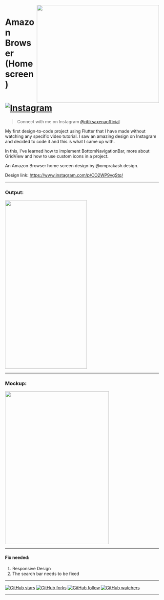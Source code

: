 <img src="https://user-images.githubusercontent.com/62079355/121962033-cdaddc80-cd85-11eb-97b4-bbce488ecd67.PNG" align="right" style: height=320 width=400/>


# Amazon Browser (Home screen) [![Instagram](https://img.shields.io/twitter/url?label=%40ritiksaxenaofficial&logo=Instagram&style=social&url=https%3A%2F%2Fwww.instagram.com%2Fritiksaxenaofficial%2F)](https://www.instagram.com/ritiksaxenaofficial/)
> Connect with me on Instagram <a href='https://www.instagram.com/ritiksaxenaofficial/'>@ritiksaxenaofficial</a>


My first design-to-code project using Flutter that I have made without watching any specific video tutorial. I saw an amazing design on Instagram and decided to code it and this is what I came up with.

In this, I've learned how to implement BottomNavigationBar, more about GridView and how to use custom icons in a project.

An Amazon Browser home screen design by @omprakash.design.

Design link: https://www.instagram.com/p/CO2WP9vgStq/


***

### Output:
<img src="https://user-images.githubusercontent.com/62079355/121961715-655efb00-cd85-11eb-82c1-bc70217ab9de.png" style: height='551' width='268'>

***

### Mockup:
<img src="https://user-images.githubusercontent.com/62079355/121968220-8b899880-cd8f-11eb-9cf4-0271a4fcae26.png" style: height=500 width=340/>

***

#### Fix needed: 
1. Responsive Design
2. The search bar needs to be fixed

***

[![GitHub stars](https://img.shields.io/twitter/url?label=Star%20Repo&logo=Github&style=social&url=https%3A%2F%2Fgithub.com%2FRitik-Saxena%2FDesign_to_Code-Flutter%2Fedit%2FAmazon-Browser-UI%2F)](https://github.com/Ritik-Saxena/Design_to_Code-Flutter/tree/Flutter/Amazon-Browser-UI)
[![GitHub forks](https://img.shields.io/twitter/url?label=Fork%20Repo&logo=Github&style=social&url=https%3A%2F%2Fgithub.com%2FRitik-Saxena%2FDesign_to_Code-Flutter%2Fedit%2FAmazon-Browser-UI%2F)](https://github.com/Ritik-Saxena/Design_to_Code-Flutter/tree/Flutter/Amazon-Browser-UI)
[![GitHub follow](https://img.shields.io/twitter/url?label=Follow&logo=Github&style=social&url=https%3A%2F%2Fgithub.com%2FRitik-Saxena%2FDesign_to_Code-Flutter%2Fedit%2FAmazon-Browser-UI%2F)](https://github.com/Ritik-Saxena?tab=followers)
[![GitHub watchers](https://img.shields.io/github/watchers/Ritik-Saxena/Design_to_Code-Flutter?style=social)](https://github.com/Ritik-Saxena/Design_to_Code-Flutter)


***
